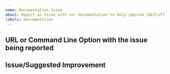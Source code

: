 ```yaml
---
name: Documentation Issue
about: Report an issue with our documentation to help improve SQLFluff
labels: documentation
---
```


<!--Use this template to report issues or suggest changes to our documentation on GitHub, on our [Documentation Website](https://docs.sqlfluff.com/) or inline help and error messages shown when running SQLFluff (please note non-documentation issues should be reported using the Bug template or the Enhancement template).-->

## URL or Command Line Option with the issue being reported


## Issue/Suggested Improvement

